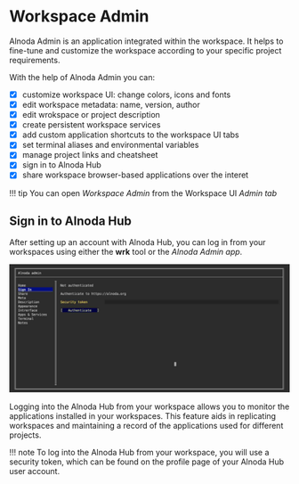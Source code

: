 # Workspace Admin 

Alnoda Admin is an application integrated within the workspace. It helps to fine-tune and customize the workspace according to your specific project requirements.

With the help of Alnoda Admin you can:

- [x] customize workspace UI: change colors, icons and fonts
- [x] edit workspace metadata: name, version, author
- [x] edit wrokspace or project description 
- [x] create persistent workspace services
- [x] add custom application shortcuts to the workspace UI tabs
- [x] set terminal aliases and environmental variables
- [x] manage project links and cheatsheet 
- [x] sign in to Alnoda Hub 
- [x] share workspace browser-based applications over the interet

!!! tip 
    You can open _Workspace Admin_ from the Workspace UI _Admin tab_ 

## Sign in to Alnoda Hub

After setting up an account with Alnoda Hub, you can log in from your workspaces using either the __wrk__ tool or the _Alnoda Admin app_. 

![meta](img/signin.jpg)

Logging into the Alnoda Hub from your workspace allows you to monitor the applications installed in your workspaces. This feature aids in replicating 
workspaces and maintaining a record of the applications used for different projects.

!!! note 
    To log into the Alnoda Hub from your workspace, you will use a security token, which can be found on the profile page of your Alnoda Hub user account.